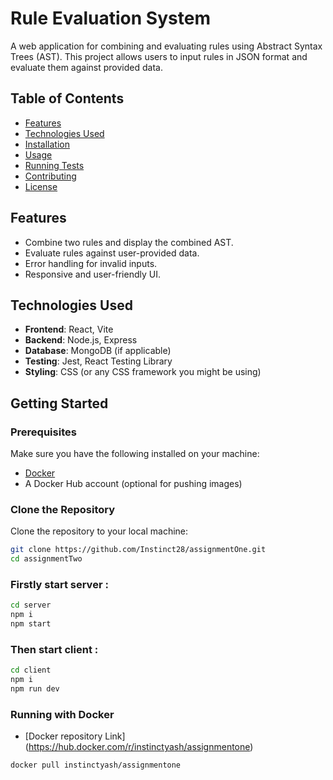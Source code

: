 # Rule Evaluation System

A web application for combining and evaluating rules using Abstract Syntax Trees (AST). This project allows users to input rules in JSON format and evaluate them against provided data.

## Table of Contents

- [Features](#features)
- [Technologies Used](#technologies-used)
- [Installation](#installation)
- [Usage](#usage)
- [Running Tests](#running-tests)
- [Contributing](#contributing)
- [License](#license)

## Features

- Combine two rules and display the combined AST.
- Evaluate rules against user-provided data.
- Error handling for invalid inputs.
- Responsive and user-friendly UI.

## Technologies Used

- **Frontend**: React, Vite
- **Backend**: Node.js, Express
- **Database**: MongoDB (if applicable)
- **Testing**: Jest, React Testing Library
- **Styling**: CSS (or any CSS framework you might be using)

## Getting Started

### Prerequisites

Make sure you have the following installed on your machine:

- [Docker](https://www.docker.com/get-started) 
- A Docker Hub account (optional for pushing images)

### Clone the Repository

Clone the repository to your local machine:

```bash
git clone https://github.com/Instinct28/assignmentOne.git
cd assignmentTwo
```
### Firstly start server : 
```bash
cd server
npm i
npm start
```

### Then start client : 
```bash
cd client
npm i
npm run dev
```

### Running with Docker
 - [Docker repository Link] (https://hub.docker.com/r/instinctyash/assignmentone)
```bash
docker pull instinctyash/assignmentone
```